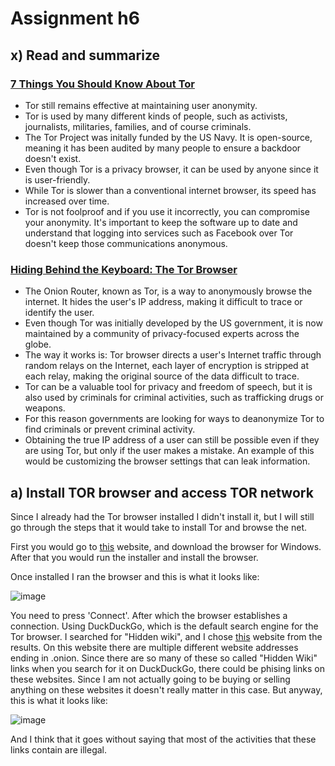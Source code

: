# Assignment h6

## x) Read and summarize

### [7 Things You Should Know About Tor](https://www.eff.org/deeplinks/2014/07/7-things-you-should-know-about-tor)

- Tor still remains effective at maintaining user anonymity.
- Tor is used by many different kinds of people, such as activists, journalists, militaries, families, and of course criminals.
- The Tor Project was initally funded by the US Navy. It is open-source, meaning it has been audited by many people to ensure a backdoor doesn't exist.
- Even though Tor is a privacy browser, it can be used by anyone since it is user-friendly.
- While Tor is slower than a conventional internet browser, its speed has increased over time.
- Tor is not foolproof and if you use it incorrectly, you can compromise your anonymity. It's important to keep the software up to date and understand that logging into services such as Facebook over Tor doesn't keep those communications anonymous.


###  [Hiding Behind the Keyboard: The Tor Browser](https://learning.oreilly.com/library/view/hiding-behind-the/9780128033524/XHTML/B9780128033401000021/B9780128033401000021.xhtml#s0065)

- The Onion Router, known as Tor, is a way to anonymously browse the internet. It hides the user's IP address, making it difficult to trace or identify the user.
- Even though Tor was initially developed by the US government, it is now maintained by a community of privacy-focused experts across the globe.
- The way it works is: Tor browser directs a user's Internet traffic through random relays on the Internet, each layer of encryption is stripped at each relay, making the original source of the data difficult to trace.
- Tor can be a valuable tool for privacy and freedom of speech, but it is also used by criminals for criminal activities, such as trafficking drugs or weapons.
- For this reason governments are looking for ways to deanonymize Tor to find criminals or prevent criminal activity.
- Obtaining the true IP address of a user can still be possible even if they are using Tor, but only if the user makes a mistake. An example of this would be customizing the browser settings that can leak information.


## a) Install TOR browser and access TOR network

Since I already had the Tor browser installed I didn't install it, but I will still go through the steps that it would take to install Tor and browse the net.

First you would go to [this](https://www.torproject.org/download/) website, and download the browser for Windows.
After that you would run the installer and install the browser. 

Once installed I ran the browser and this is what it looks like: 

![image](https://github.com/roopeti/infosec_2024/assets/113911074/1020d565-c874-4b13-bc22-d29d2b4bfad3)

You need to press 'Connect'. After which the browser establishes a connection.
Using DuckDuckGo, which is the default search engine for the Tor browser. I searched for "Hidden wiki", and I chose [this](https://thehiddenwiki.org/) website from the results. On this website there are multiple different website addresses ending in .onion. 
Since there are so many of these so called "Hidden Wiki" links when you search for it on DuckDuckGo, there could be phising links on these websites. Since I am not actually going to be buying or selling anything on these websites it doesn't really matter in this case. 
But anyway, this is what it looks like: 

![image](https://github.com/roopeti/infosec_2024/assets/113911074/a7f99274-ccb9-4955-8f3c-ba9a660fab31)

And I think that it goes without saying that most of the activities that these links contain are illegal. 






